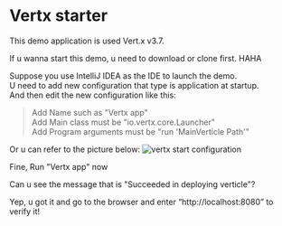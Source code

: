 # Vertx starter

This demo application is used Vert.x v3.7.

If u wanna start this demo, u need to download or clone first. HAHA

Suppose you use IntelliJ IDEA as the IDE to launch the demo. \
U need to add new configuration that type is application at startup. \
And then edit the new configuration like this: 
> Add Name such as "Vertx app" \
> Add Main class must be "io.vertx.core.Launcher" \
> Add Program arguments must be "run 'MainVerticle Path'"

Or u can refer to the picture below:
![vertx start configuration](http://images.hallong13.cn/show/vertx%20start%20configuration.jpg)


Fine, Run "Vertx app" now

Can u see the message that is "Succeeded in deploying verticle"?

Yep, u got it and go to the browser and enter “http://localhost:8080” to verify it!
